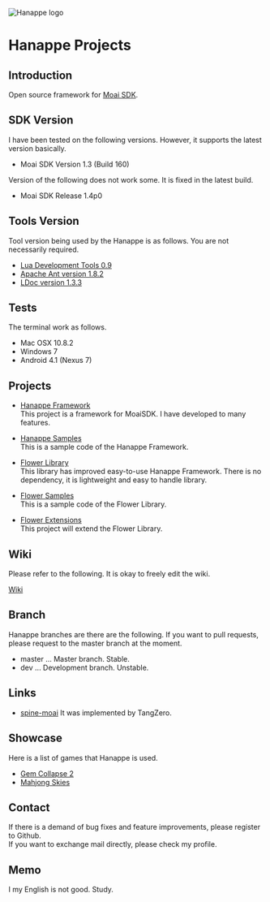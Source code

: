 ![Hanappe logo](/hanappe_logo.png)

# Hanappe Projects

## Introduction
Open source framework for [Moai SDK](http://getmoai.com).

## SDK Version
I have been tested on the following versions.
However, it supports the latest version basically.

* Moai SDK Version 1.3 (Build 160)

Version of the following does not work some.
It is fixed in the latest build.

* Moai SDK Release 1.4p0

## Tools Version
Tool version being used by the Hanappe is as follows.
You are not necessarily required.

* [Lua Development Tools 0.9](http://www.eclipse.org/koneki/ldt/)
* [Apache Ant version 1.8.2](http://ant.apache.org/)
* [LDoc version 1.3.3](https://github.com/stevedonovan/LDoc)

## Tests
The terminal work as follows.

* Mac OSX 10.8.2
* Windows 7
* Android 4.1 (Nexus 7)

## Projects

* [Hanappe Framework](/projects/hanappe-framework)  
This project is a framework for MoaiSDK.
I have developed to many features.

* [Hanappe Samples](/projects/hanappe-samples)  
This is a sample code of the Hanappe Framework.

* [Flower Library](/projects/flower-library)  
This library has improved easy-to-use Hanappe Framework.
There is no dependency, it is lightweight and easy to handle library.

* [Flower Samples](/projects/flower-samples)  
This is a sample code of the Flower Library.

* [Flower Extensions](/projects/flower-extensions)  
This project will extend the Flower Library.

## Wiki

Please refer to the following.
It is okay to freely edit the wiki.

[Wiki](https://github.com/makotok/Hanappe/wiki)

## Branch

Hanappe branches are there are the following.
If you want to pull requests, please request to the master branch at the moment.

* master ... Master branch. Stable.
* dev ... Development branch. Unstable.

## Links

* [spine-moai](https://github.com/tangerinagames/spine-moai)
It was implemented by TangZero.

## Showcase

Here is a list of games that Hanappe is used.

* [Gem Collapse 2](http://getmoai.com/forums/gem-collapse-2-made-with-moai-t1822/)
* [Mahjong Skies](http://getmoai.com/forums/mahjong-skies-t1896/)

## Contact
If there is a demand of bug fixes and feature improvements, please register to Github.  
If you want to exchange mail directly, please check my profile.

## Memo
I my English is not good.
Study.
